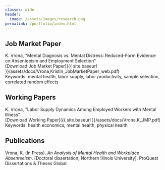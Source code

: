 ```yaml
---
classes: wide
header:
  image: /assets/images/research.png
permalink: /portfolio/index.html
---
```



  
<h2 id="job-market-paper">Job Market Paper</h2> 
  

K. Vrona, "Mental Diagnosis vs. Mental Distress: Reduced-Form Evidence on
Absenteeism and Employment Selection"\
[Download Job Market Paper]({{ site.baseurl }}/assets/docs/Vrona,Kristin_JobMarketPaper_web.pdf)\
Keywords: mental health, labor supply, labor productivity, sample selection, correlated random effects


<h2 id="working-papers">Working Papers</h2> 

K. Vrona, "Labor Supply Dynamics Among Employed Workers with Mental Illness"\
[Download Working Paper]({{ site.baseurl }}/assets/docs/Vrona,K_JMP.pdf)\
Keywords: health economics, mental health, physical health


<h2 id="publications">Publications</h2>

Vrona, K. (In Press). *An Analysis of Mental Health and Workplace Absenteeism*. [Doctoral dissertation, Northern Illinois University]. ProQuest Dissertations & Theses Global.
